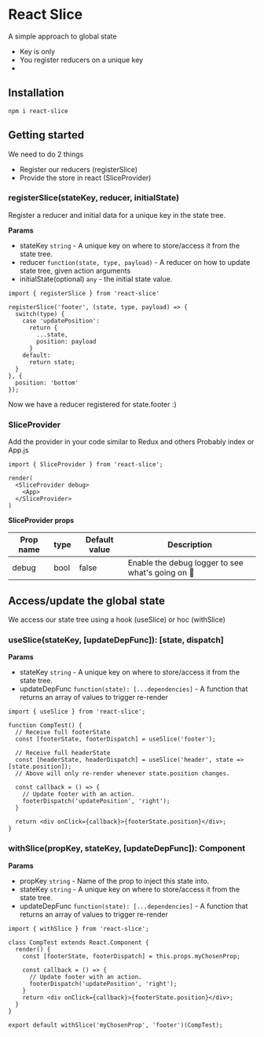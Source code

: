# React Slice
A simple approach to global state
- Key is only
- You register reducers on a unique key
- 

## Installation
```
npm i react-slice
```

## Getting started

We need to do 2 things
- Register our reducers (registerSlice)
- Provide the store in react (SliceProvider)

### registerSlice(stateKey, reducer, initialState)
Register a reducer and initial data for a unique key in the state tree.

**Params**
- stateKey `string` - A unique key on where to store/access it from the state tree.
- reducer `function(state, type, payload)` - A reducer on how to update state tree, given action arguments
- initialState(optional) `any` - the initial state value.

```
import { registerSlice } from 'react-slice'

registerSlice('footer', (state, type, payload) => {
  switch(type) {
    case 'updatePosition':
      return {
        ...state,
        position: payload
      }
    default:
      return state;
  }
}, {
  position: 'bottom'
});
```
Now we have a reducer registered for state.footer :)

### SliceProvider
Add the provider in your code similar to Redux and others
Probably index or App.js
```
import { SliceProvider } from 'react-slice';

render(
  <SliceProvider debug>
    <App>
  </SliceProvider>
)
```

**SliceProvider props**

| Prop name | type | Default value | Description |
| --- | --- | --- | --- |
| debug | bool | false | Enable the debug logger to see what's going on 🚀 |


## Access/update the global state

We access our state tree using a hook (useSlice) or hoc (withSlice)

### useSlice(stateKey, [updateDepFunc]): [state, dispatch]

**Params**
- stateKey `string` - A unique key on where to store/access it from the state tree.
- updateDepFunc `function(state): [...dependencies]` - A function that returns an array of values to trigger re-render

```
import { useSlice } from 'react-slice';

function CompTest() {
  // Receive full footerState
  const [footerState, footerDispatch] = useSlice('footer');
  
  // Receive full headerState
  const [headerState, headerDispatch] = useSlice('header', state => [state.position]);
  // Above will only re-render whenever state.position changes.

  const callback = () => {
    // Update footer with an action.
    footerDispatch('updatePosition', 'right');
  }

  return <div onClick={callback}>{footerState.position}</div>;
}
```


### withSlice(propKey, stateKey, [updateDepFunc]): Component

**Params**
- propKey `string` - Name of the prop to inject this state into.
- stateKey `string` - A unique key on where to store/access it from the state tree.
- updateDepFunc `function(state): [...dependencies]` - A function that returns an array of values to trigger re-render

```
import { withSlice } from 'react-slice';

class CompTest extends React.Component {
  render() {
    const [footerState, footerDispatch] = this.props.myChosenProp;
    
    const callback = () => {
      // Update footer with an action.
      footerDispatch('updatePosition', 'right');
    }
    return <div onClick={callback}>{footerState.position}</div>;
  }
}

export default withSlice('myChosenProp', 'footer')(CompTest);
```
